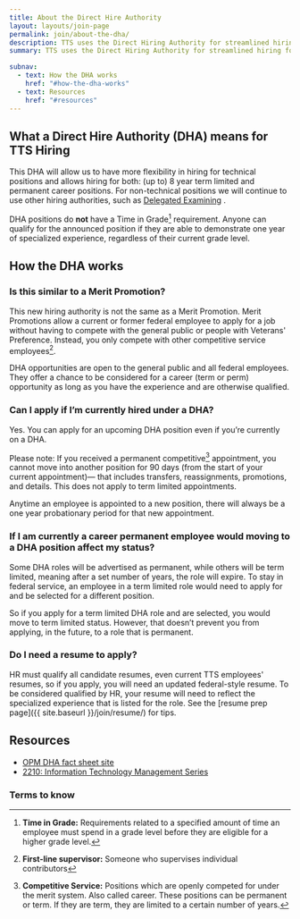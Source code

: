 ```yaml
---
title: About the Direct Hire Authority
layout: layouts/join-page
permalink: join/about-the-dha/
description: TTS uses the Direct Hiring Authority for streamlined hiring for technical positions. Learn more about eligibility and application tips.
summary: TTS uses the Direct Hiring Authority for streamlined hiring for technical positions. Learn more about eligibility and application tips.

subnav:
  - text: How the DHA works
    href: "#how-the-dha-works"
  - text: Resources
    href: "#resources"
---
```


## What a Direct Hire Authority (DHA) means for TTS Hiring

This DHA will allow us to have more flexibility in hiring for technical
positions and allows hiring for both: (up to) 8 year term limited
and permanent career positions. For non-technical positions we will
continue to use other hiring authorities, such as
[Delegated Examining](https://handbook.tts.gsa.gov/hiring-staying-or-changing-jobs/hiring-authorities/)
.

DHA positions do **not** have a Time in Grade[^1] requirement. Anyone can
qualify for the announced position if they are able to demonstrate one
year of specialized experience, regardless of their current grade level.


## How the DHA works

### Is this similar to a Merit Promotion?

This new hiring authority is not the same as a Merit Promotion. Merit
Promotions allow a current or former federal employee to apply for a job
without having to compete with the general public or people with Veterans'
Preference. Instead, you only compete with other competitive service
employees[^2].

DHA opportunities are open to the general public and all federal employees.
They offer a chance to be considered for a career (term or perm) opportunity
as long as you have the experience and are otherwise qualified.

### Can I apply if I’m currently hired under a DHA?

Yes. You can apply for an upcoming DHA position even if you’re currently
on a DHA.

Please note: If you received a permanent competitive[^3] appointment,
you cannot move into another position for 90 days (from the start of
your current appointment)— that includes transfers, reassignments,
promotions, and details. This does not apply to term limited appointments.

Anytime an employee is appointed to a new position, there will always be
a one year probationary period for that new appointment.

### If I am currently a career permanent employee would moving to a DHA position affect my status?

Some DHA roles will be advertised as permanent, while others will be term
limited, meaning after a set number of years, the role will expire. To stay
in federal service, an employee in a term limited role would need to apply
for and be selected for a different position.

So if you apply for a term limited DHA role and are selected, you would move
to term limited status. However, that doesn’t prevent you from applying, in
the future, to a role that is permanent.


### Do I need a resume to apply?

HR must qualify all candidate resumes, even current TTS employees' resumes,
so if you apply, you will need an updated federal-style resume. To be
considered qualified by HR, your resume will need to reflect the specialized
experience that is listed for the role. See the
[resume prep page]({{ site.baseurl }}/join/resume/)
for tips.


## Resources
- [OPM DHA fact sheet site](https://www.opm.gov/policy-data-oversight/hiring-information/direct-hire-authority/#url=Fact-Sheet)
- [2210: Information Technology Management Series](https://www.opm.gov/policy-data-oversight/classification-qualifications/general-schedule-qualification-standards/0300/gs-2210-information-technology-management-series/)

### Terms to know

[^1]: **Time in Grade:** Requirements related to a specified amount of time
an employee must spend in a grade level before they are eligible for a
higher grade level.
[^2]: **First-line supervisor:** Someone who supervises individual
contributors
[^3]: **Competitive Service:** Positions which are openly competed for under
the merit system. Also called career. These positions can be permanent
or term. If they are term, they are limited to a certain number of years.
